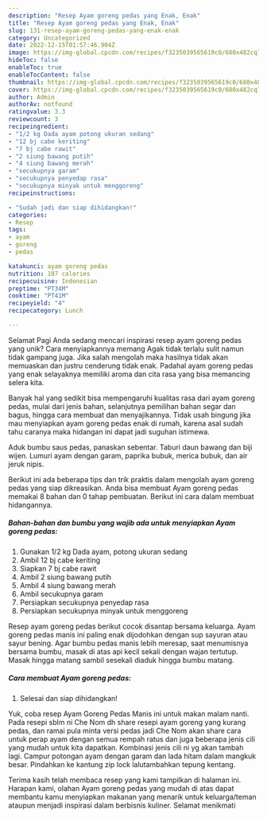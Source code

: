 ```yaml
---
description: "Resep Ayam goreng pedas yang Enak, Enak"
title: "Resep Ayam goreng pedas yang Enak, Enak"
slug: 131-resep-ayam-goreng-pedas-yang-enak-enak
category: Uncategorized
date: 2022-12-15T01:57:46.904Z
image: https://img-global.cpcdn.com/recipes/f3235039565619c0/680x482cq70/ayam-goreng-pedas-foto-resep-utama.jpg
hideToc: false
enableToc: true
enableTocContent: false
thumbnail: https://img-global.cpcdn.com/recipes/f3235039565619c0/680x482cq70/ayam-goreng-pedas-foto-resep-utama.jpg
cover: https://img-global.cpcdn.com/recipes/f3235039565619c0/680x482cq70/ayam-goreng-pedas-foto-resep-utama.jpg
author: Admin
authorAv: notfound
ratingvalue: 3.3
reviewcount: 3
recipeingredient:
- "1/2 kg Dada ayam potong ukuran sedang"
- "12 bj cabe keriting"
- "7 bj cabe rawit"
- "2 siung bawang putih"
- "4 siung bawang merah"
- "secukupnya garam"
- "secukupnya penyedap rasa"
- "secukupnya minyak untuk menggoreng"
recipeinstructions:

- "Sudah jadi dan siap dihidangkan!"
categories:
- Resep
tags:
- ayam
- goreng
- pedas

katakunci: ayam goreng pedas 
nutrition: 187 calories
recipecuisine: Indonesian
preptime: "PT34M"
cooktime: "PT41M"
recipeyield: "4"
recipecategory: Lunch

---
```



Selamat Pagi Anda sedang mencari inspirasi resep ayam goreng pedas yang unik? Cara menyiapkannya memang Agak tidak terlalu sulit namun tidak gampang juga. Jika salah mengolah maka hasilnya tidak akan memuaskan dan justru cenderung tidak enak. Padahal ayam goreng pedas yang enak selayaknya memiliki aroma dan cita rasa yang bisa memancing selera kita.


Banyak hal yang sedikit bisa mempengaruhi kualitas rasa dari ayam goreng pedas, mulai dari jenis bahan, selanjutnya pemilihan bahan segar dan bagus, hingga cara membuat dan menyajikannya. Tidak usah bingung jika mau menyiapkan ayam goreng pedas enak di rumah, karena asal sudah tahu caranya maka hidangan ini dapat jadi suguhan istimewa.

Aduk bumbu saus pedas, panaskan sebentar. Taburi daun bawang dan biji wijen. Lumuri ayam dengan garam, paprika bubuk, merica bubuk, dan air jeruk nipis.


Berikut ini ada beberapa tips dan trik praktis dalam mengolah ayam goreng pedas yang siap dikreasikan. Anda bisa membuat Ayam goreng pedas memakai 8 bahan dan 0 tahap pembuatan. Berikut ini cara dalam membuat hidangannya.

<!--inarticleads1-->

##### Bahan-bahan dan bumbu yang wajib ada untuk menyiapkan Ayam goreng pedas:

1. Gunakan 1/2 kg Dada ayam, potong ukuran sedang
1. Ambil 12 bj cabe keriting
1. Siapkan 7 bj cabe rawit
1. Ambil 2 siung bawang putih
1. Ambil 4 siung bawang merah
1. Ambil secukupnya garam
1. Persiapkan secukupnya penyedap rasa
1. Persiapkan secukupnya minyak untuk menggoreng


Resep ayam goreng pedas berikut cocok disantap bersama keluarga. Ayam goreng pedas manis ini paling enak dijodohkan dengan sup sayuran atau sayur bening. Agar bumbu pedas manis lebih meresap, saat menumisnya bersama bumbu, masak di atas api kecil sekali dengan wajan tertutup. Masak hingga matang sambil sesekali diaduk hingga bumbu matang. 

<!--inarticleads2-->

##### Cara membuat Ayam goreng pedas:


1. Selesai dan siap dihidangkan!

Yuk, coba resep Ayam Goreng Pedas Manis ini untuk makan malam nanti. Pada resepi sblm ni Che Nom dh share resepi ayam goreng yang kurang pedas, dan ramai pula minta versi pedas jadi Che Nom akan share cara untuk perap ayam dengan semua rempah ratus dan juga beberapa jenis cili yang mudah untuk kita dapatkan. Kombinasi jenis cili ni yg akan tambah lagi. Campur potongan ayam dengan garam dan lada hitam dalam mangkuk besar. Pindahkan ke kantung zip lock lalutambahkan tepung kentang. 

Terima kasih telah membaca resep yang kami tampilkan di halaman ini. Harapan kami, olahan Ayam goreng pedas yang mudah di atas dapat membantu kamu menyiapkan makanan yang menarik untuk keluarga/teman ataupun menjadi inspirasi dalam berbisnis kuliner. Selamat menikmati
